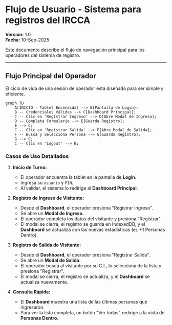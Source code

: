# Flujo de Usuario - Sistema para registros del IRCCA

**Versión:** 1.0  
**Fecha:** 10-Sep-2025

Este documento describe el flujo de navegación principal para los operadores del sistema de registro.

---

## Flujo Principal del Operador

El ciclo de vida de una sesión de operador está diseñado para ser simple y eficiente.

```mermaid
graph TD
    A[INICIO - Tablet Encendida] --> B{Pantalla de Login};
    B -- Credenciales Válidas --> C[Dashboard Principal];
    C -- Clic en 'Registrar Ingreso' --> D[Abre Modal de Ingreso];
    D -- Completa Formulario --> E[Guarda Registro];
    E --> C;
    C -- Clic en 'Registrar Salida' --> F[Abre Modal de Salida];
    F -- Busca y Selecciona Persona --> G[Guarda Registro];
    G --> C;
    C -- Clic en 'Logout' --> B;
```

### Casos de Uso Detallados

1.  **Inicio de Turno:**
    - El operador encuentra la tablet en la pantalla de **Login**.
    - Ingresa su `usuario` y `PIN`.
    - Al validar, el sistema lo redirige al **Dashboard Principal**.

2.  **Registro de Ingreso de Visitante:**
    - Desde el **Dashboard**, el operador presiona "Registrar Ingreso".
    - Se abre un **Modal de Ingreso**.
    - El operador completa los datos del visitante y presiona "Registrar".
    - El modal se cierra, el registro se guarda en IndexedDB, y el **Dashboard** se actualiza con las nuevas estadísticas (ej. +1 Personas Dentro).

3.  **Registro de Salida de Visitante:**
    - Desde el **Dashboard**, el operador presiona "Registrar Salida".
    - Se abre un **Modal de Salida**.
    - El operador busca al visitante por su C.I., lo selecciona de la lista y presiona "Registrar".
    - El modal se cierra, el registro se actualiza, y el **Dashboard** se actualiza nuevamente.

4.  **Consulta Rápida:**
    - El **Dashboard** muestra una lista de las últimas personas que ingresaron.
    - Para ver la lista completa, un botón "Ver todas" redirige a la vista de **Personas Dentro**.
